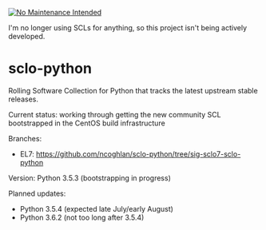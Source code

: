 [![No Maintenance Intended](http://unmaintained.tech/badge.svg)](http://unmaintained.tech/)

I'm no longer using SCLs for anything, so this project isn't being actively developed.

# sclo-python
Rolling Software Collection for Python that tracks the latest upstream stable releases.

Current status: working through getting the new community SCL bootstrapped in the CentOS build infrastructure

Branches:

- EL7: https://github.com/ncoghlan/sclo-python/tree/sig-sclo7-sclo-python

Version: Python 3.5.3 (bootstrapping in progress)

Planned updates:
- Python 3.5.4 (expected late July/early August)
- Python 3.6.2 (not too long after 3.5.4)
